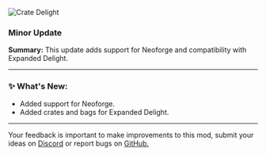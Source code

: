 <p align="left"><img src="https://cdn.modrinth.com/data/9rlXSyLg/images/c741ee61d02d1d45dd85222e826e3e6dd787e837.png" alt="Crate Delight">

<h3>Minor Update</h3>
<p><b>Summary:</b> This update adds support for Neoforge and compatibility with Expanded Delight.</p>
<hr/>

<h3>✨ What's New:</h3>
<ul>
  <li>Added support for Neoforge.</li>
  <li>Added crates and bags for Expanded Delight.</li>
</ul>
<hr/>

<p>Your feedback is important to make improvements to this mod, submit your ideas on <a href="https://discord.gg/yweZ2agkDw">Discord</a> or report bugs on <a href="https://github.com/axperty/cratedelight-forge">GitHub.</a></p>
